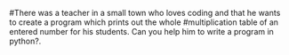 #There was a teacher in a small town who loves coding and that he wants to create a program which prints out the whole
#multiplication table of an entered number for his students. Can you help him to write a program in python?.
